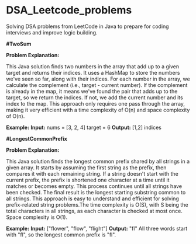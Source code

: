 # DSA_Leetcode_problems
Solving DSA problems from LeetCode in Java to prepare for coding interviews and improve logic building.


**#TwoSum**

**Problem Explanation:**

This Java solution finds two numbers in the array that add up to a given target and returns their indices. It uses a HashMap to store the numbers we've seen so far, along with their indices. For each number in the array, we calculate the complement (i.e., target - current number). If the complement is already in the map, it means we've found the pair that adds up to the target, so we return the indices. If not, we add the current number and its index to the map. This approach only requires one pass through the array, making it very efficient with a time complexity of O(n) and space complexity of O(n).

**Example:**
**Input:**
nums = [3, 2, 4]
target = 6
**Output:**
[1,2] indices


**#LongestCommonPrefix**

**Problem Explanation:**

This Java solution finds the longest common prefix shared by all strings in a given array. It starts by assuming the first string as the prefix, then compares it with each remaining string. If a string doesn't start with the current prefix, the prefix is shortened one character at a time until it matches or becomes empty. This process continues until all strings have been checked. The final result is the longest starting substring common to all strings. This approach is easy to understand and efficient for solving prefix-related string problems.The time complexity is O(S), with S being the total characters in all strings, as each character is checked at most once. Space complexity is O(1).

**Example:**
**Input:** ["flower", "flow", "flight"]
**Output:** "fl"
All three words start with "fl", so the longest common prefix is "fl".

